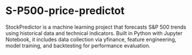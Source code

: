 # S-P500-price-predictot
StockPredictor is a machine learning project that forecasts S&amp;P 500 trends using historical data and technical indicators. Built in Python with Jupyter Notebook, it includes data collection via yfinance, feature engineering, model training, and backtesting for performance evaluation.
